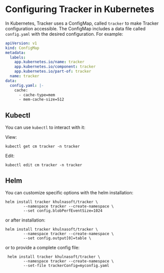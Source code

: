 # Configuring Tracker in Kubernetes

In Kubernetes, Tracker uses a ConfigMap, called `tracker` to make Tracker configuration accessible. The ConfigMap includes a data file called `config.yaml` with the desired configuration. For example:

```yaml
apiVersion: v1
kind: ConfigMap
metadata:
  labels:
    app.kubernetes.io/name: tracker
    app.kubernetes.io/component: tracker
    app.kubernetes.io/part-of: tracker
  name: tracker
data:
  config.yaml: |-
    cache:
      - cache-type=mem
      - mem-cache-size=512
```

## Kubectl

You can use `kubectl` to interact with it:

View:

```shell
kubectl get cm tracker -n tracker
```

Edit:

```shell
kubectl edit cm tracker -n tracker
```

## Helm

You can customize specific options with the helm installation:

```
helm install tracker khulnasoft/tracker \
        --namespace tracker --create-namespace \
        --set config.blobPerfEventSize=1024
```

or after installation:

```
helm install tracker khulnasoft/tracker \
        --namespace tracker --create-namespace \
        --set config.output[0]=table \
```

or to provide a complete config file:

```
 helm install tracker khulnasoft/tracker \
        --namespace tracker --create-namespace \
        --set-file trackerConfig=myconfig.yaml
```
